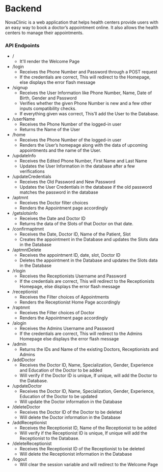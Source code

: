 # Backend

NovaClinic is a web application that helps health centers provide users with an easy way to book a doctor’s appointment online. It also allows the health centers to manage their appointments.

### API Endpoints
- /
    - It'll render the Welcome Page
- /login
    - Receives the Phone Number and Password through a POST request
    - If the credentials are correct, This will redirect to the Homepage, else displays the error flash message
- /signup
    - Receives the User Information like Phone Number, Name, Date of Birth, Gender and  Password
    - Verifies whether the given Phone Number is new and a few other inputs compatibility checks.
    - If everything given was correct, This’ll add the User to the Database.
- /userName
    - Receives the Phone Number of the logged-in user
    - Returns the Name of the User
- /home
    - Receives the Phone Number of the logged-in  user
    - Renders the User’s homepage along with the data of upcoming appointments and the name of the User.
- /updateInfo
    - Receives the Edited Phone Number, First Name and Last Name
    - Updates the User Information in the database after a few verifications
- /updateCredentials
    - Receives the Old Password and New Password
    - Updates the User Credentials in the database if the old password matches the password in the database
- /aptmnt
    - Receives the Doctor filter choices
    - Renders the Appointment page accordingly
- /getslotsinfo
    - Receives the Date and Doctor ID
    - Returns the data of the Slots of that Doctor on that date.
- /confirmaptmnt
    - Receives the Date, Doctor ID, Name of the Patient, Slot
    - Creates the appointment in the Database and updates the Slots data in the Database
- /aptmntDelete
    - Receives the appointment ID, date, slot, Doctor ID
    - Deletes the appointment in the Database and updates the Slots data in the Database
- /rlogin
    - Receives the Receptionists Username and Password
    - If the credentials are correct, This will redirect to the Receptionists Homepage, else displays the error flash message
- /receptionist
    - Receives the Filter choices of Appointments
    - Renders the Receptionist Home Page accordingly
- /raptmnt
    - Receives the Filter choices of Doctor
    - Renders the Appointment page accordingly
- /alogin
    - Receives the Admins Username and Password
    - If the credentials are correct, This will redirect to the Admins Homepage else displays the error flash message
- /admin
    - Returns the IDs and Name of the existing Doctors, Receptionists and Admins
- /addDoctor
    - Receives the Doctor ID, Name, Specialization, Gender, Experience and Education of the Doctor to be added
    - Will verify if the Doctor ID is unique, If unique, will add the Doctor to the Database.
- /updateDoctor
    - Receives the Doctor ID, Name, Specialization, Gender, Experience, Education of the Doctor to be updated
    - Will update the Doctor information in the Database
- /deleteDoctor
    - Receives the Doctor ID of the Doctor to be deleted
    - Will delete the Doctor information in the Database
- /addReceptionist
    - Receives the Receptionist ID, Name of the Receptionist to be added
    - Will verify if the Receptionist ID is unique, If unique will add the Receptionist to the Database.
- /deleteReceptionist
    - Receives the Receptionist ID of the Receptionist to be deleted
    - Will delete the Receptionist information in the Database
- /logout
    - Will clear the session variable and will redirect to the Welcome Page
